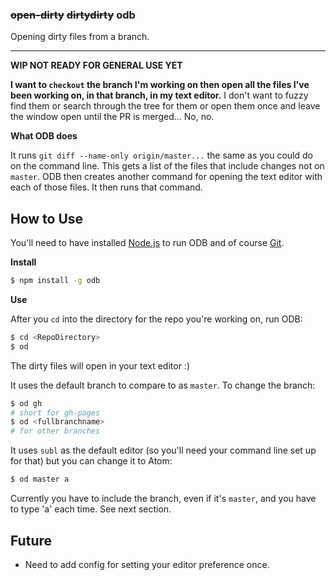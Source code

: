 ### ~~open-dirty~~ ~~dirtydirty~~ odb

Opening dirty files from a branch.

---

**WIP NOT READY FOR GENERAL USE YET**

**I want to `checkout` the branch I'm working on then open all the files I've been working on, in that branch, in my text editor.** I don't want to fuzzy find them or search through the tree for them or open them once and leave the window open until the PR is merged... No, no. 

**What ODB does**

It runs `git diff --name-only origin/master...` the same as you could do on the command line. This gets a list of the files that include changes not on `master`. ODB then creates another command for opening the text editor with each of those files. It then runs that command. 

## How to Use

You'll need to have installed [Node.js](http://nodejs.org/download) to run ODB and of course [Git](http://git-scm.com/downloads). 

**Install**

```bash
$ npm install -g odb
```

**Use**

After you `cd` into the directory for the repo you're working on, run ODB:

```bash
$ cd <RepoDirectory>
$ od
```

The dirty files will open in your text editor :)

It uses the default branch to compare to as `master`. To change the branch:

```bash
$ od gh
# short for gh-pages
$ od <fullbranchname>
# for other branches
```
It uses `subl` as the default editor (so you'll need your command line set up for that) but you can change it to Atom:

```bash
$ od master a
```

Currently you have to include the branch, even if it's `master`, and you have to type 'a' each time. See next section.

## Future

- Need to add config for setting your editor preference once.
